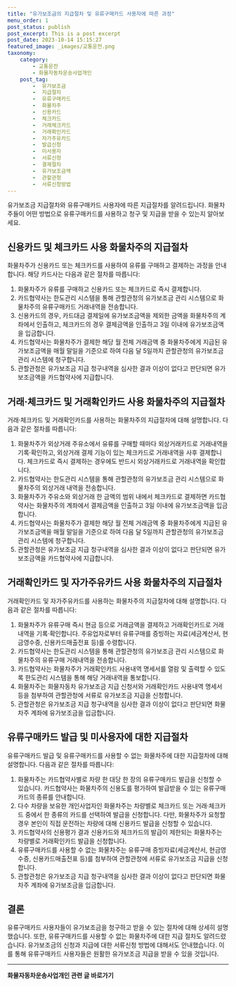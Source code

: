 ```yaml
---
title: "유가보조금의 지급절차 및 유류구매카드 사용자에 따른 과정"
menu_order: 1
post_status: publish
post_excerpt: This is a post excerpt
post_date: 2023-10-14 15:15:27
featured_image: _images/교통운전.png
taxonomy:
    category:
        - 교통운전
        - 화물자동차운송사업개인
    post_tag:
        -  유가보조금
        -  지급절차
        -  유류구매카드
        -  화물차주
        -  신용카드
        -  체크카드
        -  거래체크카드
        -  거래확인카드
        -  자가주유카드
        -  발급신청
        -  미사용자
        -  서류신청
        -  결제절차
        -  유가보조금액
        -  관할관청
        -  서류신청방법
---
```



 유가보조금 지급절차와 유류구매카드 사용자에 따른 지급절차를 알려드립니다. 화물차주들이 어떤 방법으로 유류구매카드를 사용하고 청구 및 지급을 받을 수 있는지 알아보세요.

##  신용카드 및 체크카드 사용 화물차주의 지급절차

화물차주가 신용카드 또는 체크카드를 사용하여 유류를 구매하고 결제하는 과정을 안내합니다. 해당 카드사는 다음과 같은 절차를 따릅니다:

1. 화물차주가 유류를 구매하고 신용카드 또는 체크카드로 즉시 결제합니다.
2. 카드협약사는 한도관리 시스템을 통해 관할관청의 유가보조금 관리 시스템으로 화물차주의 유류구매카드 거래내역을 전송합니다.
3. 신용카드의 경우, 카드대금 결제일에 유가보조금액을 제외한 금액을 화물차주의 계좌에서 인출하고, 체크카드의 경우 결제금액을 인출하고 3일 이내에 유가보조금액을 입금합니다.
4. 카드협약사는 화물차주가 결제한 해당 월 전체 거래금액 중 화물차주에게 지급된 유가보조금액을 매월 말일을 기준으로 하여 다음 달 5일까지 관할관청의 유가보조금 관리 시스템에 청구합니다.
5. 관할관청은 유가보조금 지급 청구내역을 심사한 결과 이상이 없다고 판단되면 유가보조금액을 카드협약사에 지급합니다.

##  거래·체크카드 및 거래확인카드 사용 화물차주의 지급절차

거래·체크카드 및 거래확인카드를 사용하는 화물차주의 지급절차에 대해 설명합니다. 다음과 같은 절차를 따릅니다:

1. 화물차주가 외상거래 주유소에서 유류를 구매할 때마다 외상거래카드로 거래내역을 기록·확인하고, 외상거래 결제 기능이 있는 체크카드로 거래내역을 사후 결제합니다. 체크카드로 즉시 결제하는 경우에도 반드시 외상거래카드로 거래내역을 확인합니다.
2. 카드협약사는 한도관리 시스템을 통해 관할관청의 유가보조금 관리 시스템으로 화물차주의 외상거래 내역을 전송합니다.
3. 화물차주가 주유소와 외상거래 한 금액의 범위 내에서 체크카드로 결제하면 카드협약사는 화물차주의 계좌에서 결제금액을 인출하고 3일 이내에 유가보조금액을 입금합니다.
4. 카드협약사는 화물차주가 결제한 해당 월 전체 거래금액 중 화물차주에게 지급된 유가보조금액을 매월 말일을 기준으로 하여 다음 달 5일까지 관할관청의 유가보조금 관리 시스템에 청구합니다.
5. 관할관청은 유가보조금 지급 청구내역을 심사한 결과 이상이 없다고 판단되면 유가보조금액을 카드협약사에 지급합니다.

##  거래확인카드 및 자가주유카드 사용 화물차주의 지급절차

거래확인카드 및 자가주유카드를 사용하는 화물차주의 지급절차에 대해 설명합니다. 다음과 같은 절차를 따릅니다:

1. 화물차주가 유류구매 즉시 현금 등으로 거래금액을 결제하고 거래확인카드로 거래내역을 기록·확인합니다. 주유업자로부터 유류구매를 증빙하는 자료(세금계산서, 현금영수증, 신용카드매출전표 등)를 수령합니다.
2. 카드협약사는 한도관리 시스템을 통해 관할관청의 유가보조금 관리 시스템으로 화물차주의 유류구매 거래내역을 전송합니다.
3. 카드협약사는 화물차주가 거래확인카드 사용내역 명세서를 열람 및 출력할 수 있도록 한도관리 시스템을 통해 해당 거래내역을 통보합니다.
4. 화물차주는 화물자동차 유가보조금 지급 신청서와 거래확인카드 사용내역 명세서 등을 첨부하여 관할관청에 서류로 유가보조금 지급을 신청합니다.
5. 관할관청은 유가보조금 지급 청구내역을 심사한 결과 이상이 없다고 판단되면 화물차주 계좌에 유가보조금을 입금합니다.

##  유류구매카드 발급 및 미사용자에 대한 지급절차

유류구매카드 발급 및 유류구매카드를 사용할 수 없는 화물차주에 대한 지급절차에 대해 설명합니다. 다음과 같은 절차를 따릅니다:

1. 화물차주는 카드협약사별로 차량 한 대당 한 장의 유류구매카드 발급을 신청할 수 있습니다. 카드협약사는 화물차주의 신용도를 평가하여 발급받을 수 있는 유류구매카드의 종류를 안내합니다.
2. 다수 차량을 보유한 개인사업자인 화물차주는 차량별로 체크카드 또는 거래·체크카드 중에서 한 종류의 카드를 선택하여 발급을 신청합니다. 다만, 화물차주가 요청할 경우 본인이 직접 운전하는 차량에 대해 신용카드 발급을 신청할 수 있습니다.
3. 카드협약사의 신용평가 결과 신용카드와 체크카드의 발급이 제한되는 화물차주는 차량별로 거래확인카드 발급을 신청합니다.
4. 유류구매카드를 사용할 수 없는 화물차주는 유류구매 증빙자료(세금계산서, 현금영수증, 신용카드매출전표 등)를 첨부하여 관할관청에 서류로 유가보조금 지급을 신청합니다.
5. 관할관청은 유가보조금 지급 청구내역을 심사한 결과 이상이 없다고 판단되면 화물차주 계좌에 유가보조금을 입금합니다.

## 결론

유류구매카드 사용자들이 유가보조금을 청구하고 받을 수 있는 절차에 대해 상세히 설명했습니다. 또한, 유류구매카드를 사용할 수 없는 화물차주에 대한 지급 절차도 알려드렸습니다. 유가보조금의 신청과 지급에 대한 서류신청 방법에 대해서도 안내했습니다. 이를 통해 유류구매카드 사용자들은 원활한 유가보조금 지급을 받을 수 있을 것입니다.

<!-- wp:separator -->
<hr class="wp-block-separator has-alpha-channel-opacity"/>
<!-- /wp:separator -->

<!-- wp:group {"backgroundColor":"base","layout":{"type":"constrained"}} -->
<div class="wp-block-group has-base-background-color has-background"><!-- wp:paragraph {"align":"center","fontSize":"large"} -->
<p class="has-text-align-center has-large-font-size"><strong>화물자동차운송사업개인 관련 글 바로가기</strong></p>
<!-- /wp:paragraph -->


<!-- wp:latest-posts
{"categories":[{"id":2053,"count":19,"description":"","link":"https://uknowlaw.com/category/%ed%99%94%eb%ac%bc%ec%9e%90%eb%8f%99%ec%b0%a8%ec%9a%b4%ec%86%a1%ec%82%ac%ec%97%85%ea%b0%9c%ec%9d%b8/","name":"화물자동차운송사업개인","slug":"화물자동차운송사업개인","taxonomy":"category","parent":0,"meta":[],"_links":{"self":[{"href":"https://uknowlaw.com/wp-json/wp/v2/categories/2053"}],"collection":[{"href":"https://uknowlaw.com/wp-json/wp/v2/categories"}],"about":[{"href":"https://uknowlaw.com/wp-json/wp/v2/taxonomies/category"}],"wp:post_type":[{"href":"https://uknowlaw.com/wp-json/wp/v2/posts?categories=2053"}],"curies":[{"name":"wp","href":"https://api.w.org/{rel}","templated":true}]}}],"postsToShow":100,"excerptLength":28,"postLayout":"grid","columns":2,"featuredImageAlign":"left","featuredImageSizeSlug":"large","fontSize":"medium"} /--></div>
<!-- /wp:group -->